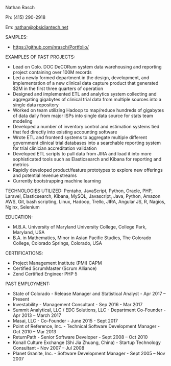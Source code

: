 Nathan Rasch

Ph: (415) 290-2918

Em: nathan@obsidiantech.net


SAMPLES:
* https://github.com/nrasch/Portfolio/


EXAMPLES OF PAST PROJECTS:
* Lead on Colo. DOC DeCORum system data warehousing and reporting project containing over 100M records 
* Led a newly formed department in the design, development, and implementation of a new clinical data capture product that generated $2M in the first three quarters of operation
* Designed and implemented ETL and analytics system collecting and aggregating gigabytes of clinical trial data from multiple sources into a single data repository
* Worked on team utilizing Hadoop to map/reduce hundreds of gigabytes of data daily from major ISPs into single data source for stats team modeling
* Developed a number of inventory control and estimation systems tied that fed directly into existing accounting software
* Wrote ETL and frontend systems to aggregate multiple different government clinical trial databases into a searchable reporting system for trial clinician accreditation validation 
* Developed ETL scripts to pull data from JIRA and load it into more sophisticated tools such as Elasticsearch and Kibana for reporting and metrics
* Rapidly developed product/feature prototypes to explore new offerings and potential revenue streams
* Currently bootstrapping machine learning


TECHNOLOGIES UTILIZED:
Pentaho, JavaScript, Python, Oracle, PHP, Laravel, Elasticsearch, Kibana, MySQL, Javascript, Java, Python, Amazon AWS, Git, bash scripting, Linux, Hadoop, Trello, JIRA, Angular JS, R, Nagios, Nginx, Selenium


EDUCATION:
* M.B.A. University of Maryland University College, College Park, Maryland, USA
* B.A. in Mathematics, Minor in Asian Pacific Studies, The Colorado College, Colorado Springs, Colorado, USA


CERTIFICATIONS:
* Project Management Institute (PMI) CAPM
* Certified ScrumMaster (Scrum Alliance)
* Zend Certified Engineer PHP 5


PAST EMPLOYMENT:
* State of Colorado - Release Manager and Statistical Analyst - Apr 2017 – Present
* Investability - Management Consultant - Sep 2016 - Mar 2017
* Summit Analytical, LLC / EDC Solutions, LLC - Department Co-Founder - Apr 2013 – March 2017
* Masai, LLC - Co-Founder - June 2015 - Sept 2017
* Point of Reference, Inc. - Technical Software Development Manager - Oct 2010 – Mar 2013
* ReturnPath - Senior Software Developer - Sept 2008 – Oct 2010
* Konall Culture Exchange (Shi Jia Zhuang, China) - Startup Technology Consultant - Nov 2007 – Jul 2008
* Planet Granite, Inc. - Software Development Manager - Sept 2005 – Nov 2007